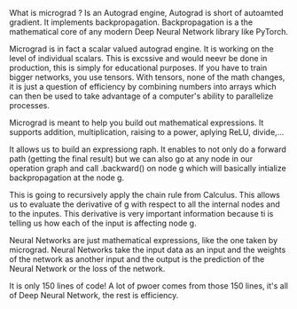 What is micrograd ?
Is an Autograd engine, Autograd is short of autoamted gradient. It implements backpropagation. Backpropagation is a the mathematical core of any modern Deep Neural Network library like PyTorch.

Micrograd is in fact a scalar valued autograd engine. It is working on the level of individual scalars. This is excssive and would neevr be done in production, this is simply for educational purposes. If you have to train bigger networks, you use tensors. With tensors, none of the math changes, it is just a question of efficiency by combining numbers into arrays which can then be used to take advantage of a computer's ability to parallelize processes.

Micrograd is meant to help you build out mathematical expressions.
It supports addition, multiplication, raising to a power, aplying ReLU, divide,...

It allows us to build an expressiong raph. It enables to not only do a forward path (getting the final result) but we can also go at any node in our operation graph and call .backward() on node g which will basically intialize backpropagation at the node g.

This is going to recursively apply the chain rule from Calculus. This allows us to evaluate the derivative of g with respect to all the internal nodes and to the inputes. This derivative is very important information because ti is telling us how each of the input is affecting node g.

Neural Networks are just mathematical expressions, like the one taken by micrograd. Neural Networks take the input data as an input and the weights of the network as another input and the output is the prediction of the Neural Network or the loss of the network.

It is only 150 lines of code! A lot of pwoer comes from those 150 lines, it's all of Deep Neural Network, the rest is efficiency.
